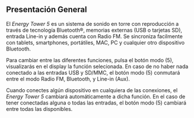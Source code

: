 ## Presentación General

El *Energy Tower 5* es un sistema de sonido en torre con reproducción a través de tecnología Bluetooth®, memorias externas (USB o tarjetas SD), entrada Line-in y además cuenta con Radio FM. Se sincroniza facilmente con tablets, smartphones, portátiles, MAC, PC y cualquier otro dispositivo Bluetooth.

Para cambiar entre las diferentes funciones, pulsa el botón modo (5), visualizarás en el display la función selecionada. En caso de no haber nada conectado a las entradas USB y SD/MMC, el botón modo (5) conmutará entre el modo Radio FM, Bluetooth, y Line-in (Aux).

Cuando conectes algún dispositivo en cualquiera de las conexiones, el *Energy Tower 5* cambiará automáticamente a dicha función. En el caso de tener conectadas alguna o todas las entradas, el botón modo (5) cambiará entre todas las disponibles.
